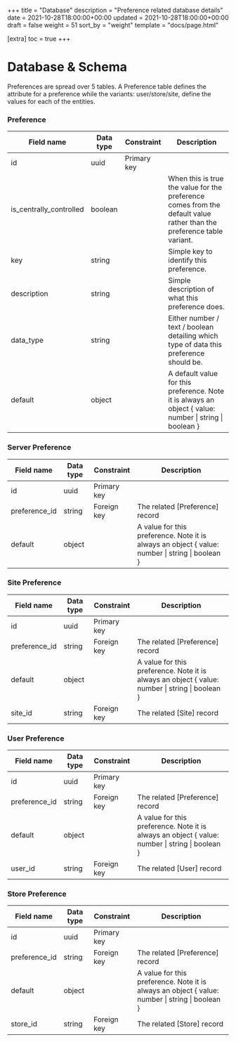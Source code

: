 +++
title = "Database"
description = "Preference related database details"
date = 2021-10-28T18:00:00+00:00
updated = 2021-10-28T18:00:00+00:00
draft = false
weight = 51
sort_by = "weight"
template = "docs/page.html"

[extra]
toc = true
+++

# Database & Schema

Preferences are spread over 5 tables. A Preference table defines the attribute for a preference while the variants: user/store/site, define the values for each of the entities.

### Preference

| Field name              | Data type | Constraint  | Description                                                                                                           |
| ----------------------- | --------- | ----------- | --------------------------------------------------------------------------------------------------------------------- |
| id                      | uuid      | Primary key |                                                                                                                       |
| is_centrally_controlled | boolean   |             | When this is true the value for the preference comes from the default value rather than the preference table variant. |
| key                     | string    |             | Simple key to identify this preference.                                                                               |
| description             | string    |             | Simple description of what this preference does.                                                                      |
| data_type               | string    |             | Either number / text / boolean detailing which type of data this preference should be.                                |
| default                 | object    |             | A default value for this preference. Note it is always an object { value: number \| string \| boolean }               |

### Server Preference

| Field name    | Data type | Constraint  | Description                                                                                     |
| ------------- | --------- | ----------- | ----------------------------------------------------------------------------------------------- |
| id            | uuid      | Primary key |                                                                                                 |
| preference_id | string    | Foreign key | The related [Preference] record                                                                 |
| default       | object    |             | A value for this preference. Note it is always an object { value: number \| string \| boolean } |

### Site Preference

| Field name    | Data type | Constraint  | Description                                                                                     |
| ------------- | --------- | ----------- | ----------------------------------------------------------------------------------------------- |
| id            | uuid      | Primary key |                                                                                                 |
| preference_id | string    | Foreign key | The related [Preference] record                                                                 |
| default       | object    |             | A value for this preference. Note it is always an object { value: number \| string \| boolean } |
| site_id       | string    | Foreign key | The related [Site] record                                                                       |

### User Preference

| Field name    | Data type | Constraint  | Description                                                                                     |
| ------------- | --------- | ----------- | ----------------------------------------------------------------------------------------------- |
| id            | uuid      | Primary key |                                                                                                 |
| preference_id | string    | Foreign key | The related [Preference] record                                                                 |
| default       | object    |             | A value for this preference. Note it is always an object { value: number \| string \| boolean } |
| user_id       | string    | Foreign key | The related [User] record                                                                       |

### Store Preference

| Field name    | Data type | Constraint  | Description                                                                                     |
| ------------- | --------- | ----------- | ----------------------------------------------------------------------------------------------- |
| id            | uuid      | Primary key |                                                                                                 |
| preference_id | string    | Foreign key | The related [Preference] record                                                                 |
| default       | object    |             | A value for this preference. Note it is always an object { value: number \| string \| boolean } |
| store_id      | string    | Foreign key | The related [Store] record                                                                      |
